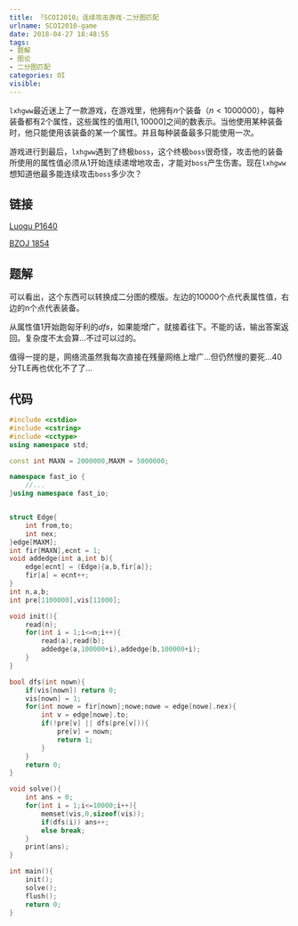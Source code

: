 ```yaml
---
title: 「SCOI2010」连续攻击游戏-二分图匹配
urlname: SCOI2010-game
date: 2018-04-27 18:48:55
tags:
- 题解
- 图论
- 二分图匹配
categories: OI
visible:
---
```


`lxhgww`最近迷上了一款游戏，在游戏里，他拥有$n$个装备（$n < 1000000$），每种装备都有$2$个属性，这些属性的值用$[1,10000]$之间的数表示。当他使用某种装备时，他只能使用该装备的某一个属性。并且每种装备最多只能使用一次。

游戏进行到最后，`lxhgww`遇到了终极`boss`，这个终极`boss`很奇怪，攻击他的装备所使用的属性值必须从$1$开始连续递增地攻击，才能对`boss`产生伤害。现在`lxhgww`想知道他最多能连续攻击`boss`多少次？

<!-- more -->

## 链接

[Luogu P1640](https://www.luogu.org/problemnew/show/P1640)

[BZOJ 1854](https://www.lydsy.com/JudgeOnline/problem.php?id=1854)

## 题解

可以看出，这个东西可以转换成二分图的模版。左边的$10000$个点代表属性值，右边的n个点代表装备。

从属性值$1$开始跑匈牙利的$dfs$，如果能增广，就接着往下。不能的话，输出答案返回。复杂度不太会算...不过可以过的。

值得一提的是，网络流虽然我每次直接在残量网络上增广...但仍然慢的要死...$40$分TLE再也优化不了了...


## 代码


```cpp
#include <cstdio>
#include <cstring>
#include <cctype>
using namespace std;

const int MAXN = 2000000,MAXM = 5000000;

namespace fast_io {
    //...
}using namespace fast_io;


struct Edge{
    int from,to;
    int nex;
}edge[MAXM];
int fir[MAXN],ecnt = 1;
void addedge(int a,int b){
    edge[ecnt] = (Edge){a,b,fir[a]};
    fir[a] = ecnt++;
}
int n,a,b;
int pre[1100000],vis[11000];

void init(){
    read(n);
    for(int i = 1;i<=n;i++){
        read(a),read(b);
        addedge(a,100000+i),addedge(b,100000+i);	
    }
}

bool dfs(int nown){
    if(vis[nown]) return 0;
    vis[nown] = 1;
    for(int nowe = fir[nown];nowe;nowe = edge[nowe].nex){
        int v = edge[nowe].to;
        if(!pre[v] || dfs(pre[v])){
            pre[v] = nown;
            return 1;
        }
    }
    return 0;
}

void solve(){
    int ans = 0;
    for(int i = 1;i<=10000;i++){
        memset(vis,0,sizeof(vis));
        if(dfs(i)) ans++;
        else break;
    }
    print(ans);
}

int main(){
    init();
    solve();
    flush();
    return 0;
}
```

